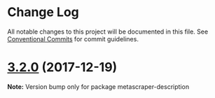 # Change Log

All notable changes to this project will be documented in this file.
See [Conventional Commits](https://conventionalcommits.org) for commit guidelines.

<a name="3.2.0"></a>
# [3.2.0](https://github.com/microlinkhq/metascraper/tree/master/packages/metascraper-description/compare/v3.1.0...v3.2.0) (2017-12-19)




**Note:** Version bump only for package metascraper-description
